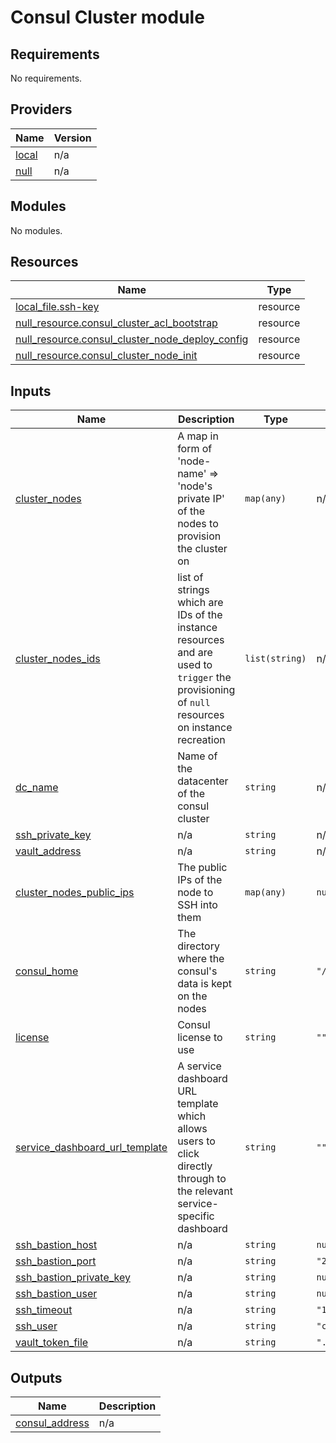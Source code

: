 # Consul Cluster module

<!-- BEGINNING OF PRE-COMMIT-TERRAFORM DOCS HOOK -->
## Requirements

No requirements.

## Providers

| Name | Version |
|------|---------|
| <a name="provider_local"></a> [local](#provider\_local) | n/a |
| <a name="provider_null"></a> [null](#provider\_null) | n/a |

## Modules

No modules.

## Resources

| Name | Type |
|------|------|
| [local_file.ssh-key](https://registry.terraform.io/providers/hashicorp/local/latest/docs/resources/file) | resource |
| [null_resource.consul_cluster_acl_bootstrap](https://registry.terraform.io/providers/hashicorp/null/latest/docs/resources/resource) | resource |
| [null_resource.consul_cluster_node_deploy_config](https://registry.terraform.io/providers/hashicorp/null/latest/docs/resources/resource) | resource |
| [null_resource.consul_cluster_node_init](https://registry.terraform.io/providers/hashicorp/null/latest/docs/resources/resource) | resource |

## Inputs

| Name | Description | Type | Default | Required |
|------|-------------|------|---------|:--------:|
| <a name="input_cluster_nodes"></a> [cluster\_nodes](#input\_cluster\_nodes) | A map in form of 'node-name' => 'node's private IP' of the nodes to provision the cluster on | `map(any)` | n/a | yes |
| <a name="input_cluster_nodes_ids"></a> [cluster\_nodes\_ids](#input\_cluster\_nodes\_ids) | list of strings which are IDs of the instance resources and are used to `trigger` the provisioning of `null` resources on instance recreation | `list(string)` | n/a | yes |
| <a name="input_dc_name"></a> [dc\_name](#input\_dc\_name) | Name of the datacenter of the consul cluster | `string` | n/a | yes |
| <a name="input_ssh_private_key"></a> [ssh\_private\_key](#input\_ssh\_private\_key) | n/a | `string` | n/a | yes |
| <a name="input_vault_address"></a> [vault\_address](#input\_vault\_address) | n/a | `string` | n/a | yes |
| <a name="input_cluster_nodes_public_ips"></a> [cluster\_nodes\_public\_ips](#input\_cluster\_nodes\_public\_ips) | The public IPs of the node to SSH into them | `map(any)` | `null` | no |
| <a name="input_consul_home"></a> [consul\_home](#input\_consul\_home) | The directory where the consul's data is kept on the nodes | `string` | `"/var/lib/consul"` | no |
| <a name="input_license"></a> [license](#input\_license) | Consul license to use | `string` | `""` | no |
| <a name="input_service_dashboard_url_template"></a> [service\_dashboard\_url\_template](#input\_service\_dashboard\_url\_template) | A service dashboard URL template which allows users to click directly through to the relevant service-specific dashboard | `string` | `""` | no |
| <a name="input_ssh_bastion_host"></a> [ssh\_bastion\_host](#input\_ssh\_bastion\_host) | n/a | `string` | `null` | no |
| <a name="input_ssh_bastion_port"></a> [ssh\_bastion\_port](#input\_ssh\_bastion\_port) | n/a | `string` | `"22"` | no |
| <a name="input_ssh_bastion_private_key"></a> [ssh\_bastion\_private\_key](#input\_ssh\_bastion\_private\_key) | n/a | `string` | `null` | no |
| <a name="input_ssh_bastion_user"></a> [ssh\_bastion\_user](#input\_ssh\_bastion\_user) | n/a | `string` | `null` | no |
| <a name="input_ssh_timeout"></a> [ssh\_timeout](#input\_ssh\_timeout) | n/a | `string` | `"15s"` | no |
| <a name="input_ssh_user"></a> [ssh\_user](#input\_ssh\_user) | n/a | `string` | `"centos"` | no |
| <a name="input_vault_token_file"></a> [vault\_token\_file](#input\_vault\_token\_file) | n/a | `string` | `".root_token"` | no |

## Outputs

| Name | Description |
|------|-------------|
| <a name="output_consul_address"></a> [consul\_address](#output\_consul\_address) | n/a |
<!-- END OF PRE-COMMIT-TERRAFORM DOCS HOOK -->
